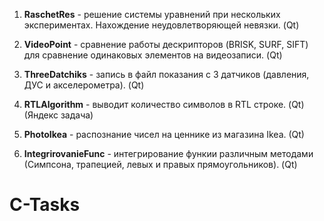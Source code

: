 1. **RaschetRes** - решение системы уравнений при нескольких экспериментах. Нахождение неудовлетворяющей невязки. (Qt)

2. **VideoPoint** - сравнение работы дескрипторов (BRISK, SURF, SIFT) для сравнение одинаковых элементов на видеозаписи. (Qt)

3. **ThreeDatchiks** - запись в файл показания с 3 датчиков (давления, ДУС и акселерометра). (Qt)

4. **RTLAlgorithm** - выводит количество символов в RTL строке. (Qt) (Яндекс задача)

5. **PhotoIkea** - распознание чисел на ценнике из магазина Ikea. (Qt)

6. **IntegrirovanieFunc** - интегрирование функии различным методами (Симпсона, трапецией, левых и правых прямоугольников). (Qt)
# C-Tasks
